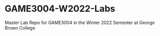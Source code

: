 # GAME3004-W2022-Labs

Master Lab Repo for GAME3004 in the Winter 2022 Semester at George Brown College
 
 
